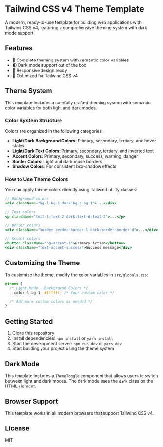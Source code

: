 # Tailwind CSS v4 Theme Template

A modern, ready-to-use template for building web applications with Tailwind CSS v4, featuring a comprehensive theming system with dark mode support.

## Features

- 🎨 Complete theming system with semantic color variables
- 🌓 Dark mode support out of the box
- 📱 Responsive design ready
- 🚀 Optimized for Tailwind CSS v4

## Theme System

This template includes a carefully crafted theming system with semantic color variables for both light and dark modes.

### Color System Structure

Colors are organized in the following categories:

- **Light/Dark Background Colors**: Primary, secondary, tertiary, and hover states
- **Light/Dark Text Colors**: Primary, secondary, tertiary, and inverted text
- **Accent Colors**: Primary, secondary, success, warning, danger
- **Border Colors**: Light and dark mode borders
- **Shadow Colors**: For consistent box-shadow effects

### How to Use Theme Colors

You can apply theme colors directly using Tailwind utility classes:

```jsx
// Background colors
<div className="bg-l-bg-1 dark:bg-d-bg-1">...</div>

// Text colors
<p className="text-l-text-2 dark:text-d-text-2">...</p>

// Border colors
<div className="border border-border-l dark:border-border-d">...</div>

// Accent colors
<button className="bg-accent-1">Primary Action</button>
<div className="text-accent-success">Success message</div>
```

## Customizing the Theme

To customize the theme, modify the color variables in `src/globals.css`:

```css
@theme {
  /* Light Mode - Background Colors */
  --color-l-bg-1: #ffffff; /* Your custom color */

  /* Add more custom colors as needed */
}
```

## Getting Started

1. Clone this repository
2. Install dependencies: `npm install` or `yarn install`
3. Start the development server: `npm run dev` or `yarn dev`
4. Start building your project using the theme system

## Dark Mode

This template includes a `ThemeToggle` component that allows users to switch between light and dark modes. The dark mode uses the `dark` class on the HTML element.

## Browser Support

This template works in all modern browsers that support Tailwind CSS v4.

## License

MIT
